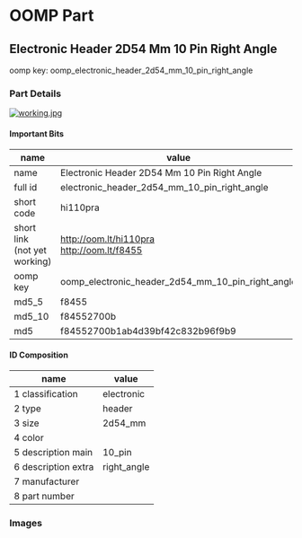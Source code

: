 # OOMP Part  
## Electronic Header 2D54 Mm 10 Pin Right Angle  
  
oomp key: oomp_electronic_header_2d54_mm_10_pin_right_angle  
  
### Part Details  
  
[![working.jpg](working_600.jpg)](working.jpg)  
  
#### Important Bits  
| name | value | 
| --- | --- | 
| name | Electronic Header 2D54 Mm 10 Pin Right Angle | 
| full id | electronic_header_2d54_mm_10_pin_right_angle | 
| short code | hi110pra | 
| short link<br>(not yet working) | http://oom.lt/hi110pra<br>http://oom.lt/f8455 | 
| oomp key | oomp_electronic_header_2d54_mm_10_pin_right_angle | 
| md5_5 | f8455 | 
| md5_10 | f84552700b | 
| md5 | f84552700b1ab4d39bf42c832b96f9b9 | 
#### ID Composition  
| name | value | 
| --- | --- | 
| 1 classification | electronic | 
| 2 type | header | 
| 3 size | 2d54_mm | 
| 4 color |  | 
| 5 description main | 10_pin | 
| 6 description extra | right_angle | 
| 7 manufacturer |  | 
| 8 part number |  | 
### Images  

